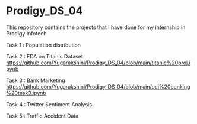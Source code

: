 # Prodigy_DS_04
This repository contains the projects that I have done for my internship in Prodigy Infotech

Task 1 : Population distribution

Task 2 : EDA on Titanic Dataset
         https://github.com/Yugarakshini/Prodigy_DS_04/blob/main/titanic%20proj.ipynb

Task 3 : Bank Marketing
         https://github.com/Yugarakshini/Prodigy_DS_04/blob/main/uci%20banking%20task3.ipynb

Task 4 : Twitter Sentiment Analysis

Task 5 : Traffic Accident Data
